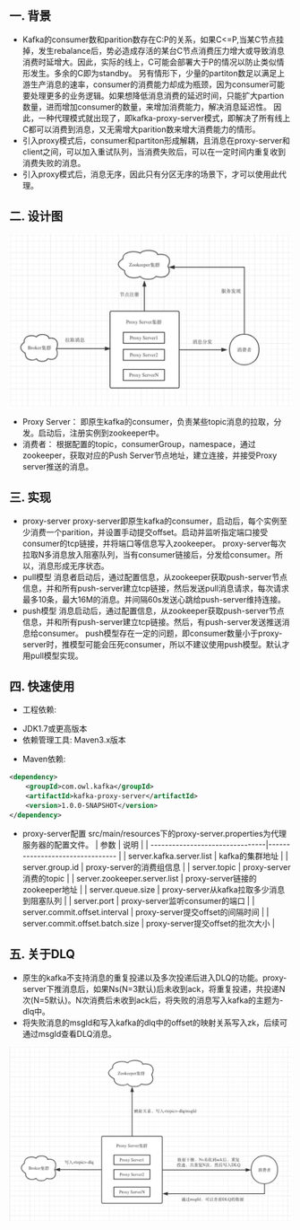 ## 一. 背景
- Kafka的consumer数和parition数存在C:P的关系，如果C<=P,当某C节点挂掉，发生rebalance后，势必造成存活的某台C节点消费压力增大或导致消息消费时延增大。因此，实际的线上，C可能会部署大于P的情况以防止类似情形发生。多余的C即为standby。
另有情形下，少量的partiton数足以满足上游生产消息的速率，consumer的消费能力却成为瓶颈，因为consumer可能要处理更多的业务逻辑。如果想降低消息消费的延迟时间，只能扩大partion数量，进而增加consumer的数量，来增加消费能力，解决消息延迟性。
因此，一种代理模式就出现了，即kafka-proxy-server模式，即解决了所有线上C都可以消费到消息，又无需增大parition数来增大消费能力的情形。
- 引入proxy模式后，consumer和partiton形成解耦，且消息在proxy-server和client之间，可以加入重试队列，当消费失败后，可以在一定时间内重复收到消费失败的消息。
- 引入proxy模式后，消息无序，因此只有分区无序的场景下，才可以使用此代理。

## 二. 设计图

<img src="docs/static_files/proxy-server.jpeg"/>

- Proxy Server： 即原生kafka的consumer，负责某些topic消息的拉取，分发。启动后，注册实例到zookeeper中。
- 消费者： 根据配置的topic，consumerGroup，namespace，通过zookeeper，获取对应的Push Server节点地址，建立连接，并接受Proxy server推送的消息。

## 三. 实现
- proxy-server proxy-server即原生kafka的consumer，启动后，每个实例至少消费一个parition，并设置手动提交offset。启动并监听指定端口接受consumer的tcp链接，并将端口等信息写入zookeeper。
  proxy-server每次拉取N多消息放入阻塞队列，当有consumer链接后，分发给consumer。所以，消息形成无序状态。
- pull模型 消息者启动后，通过配置信息，从zookeeper获取push-server节点信息，并和所有push-server建立tcp链接，然后发送pull消息请求，每次请求最多10条，最大16M的消息。并间隔60s发送心跳给push-server维持连接。
- push模型 消息启动后，通过配置信息，从zookeeper获取push-server节点信息，并和所有push-server建立tcp链接。然后，有push-server发送推送消息给consumer。
  push模型存在一定的问题，即consumer数量小于proxy-server时，推模型可能会压死consumer，所以不建议使用push模型。默认才用pull模型实现。

## 四. 快速使用

- 工程依赖:
+ JDK1.7或更高版本
+ 依赖管理工具: Maven3.x版本
- Maven依赖:
```xml
<dependency>
    <groupId>com.owl.kafka</groupId>
    <artifactId>kafka-proxy-server</artifactId>
    <version>1.0.0-SNAPSHOT</version>
</dependency>
```

- proxy-server配置
src/main/resources下的proxy-server.properties为代理服务器的配置文件。
| 参数                             | 说明                                   |
| --------------------------------|--------------------------------        |
| server.kafka.server.list        | kafka的集群地址                          |
| server.group.id                 | proxy-server的消费组信息                 |
| server.topic                    | proxy-server消费的topic                 |
| server.zookeeper.server.list    | proxy-server链接的zookeeper地址         |
| server.queue.size               | proxy-server从kafka拉取多少消息到阻塞队列 |
| server.port                     | proxy-server监听consumer的端口          |
| server.commit.offset.interval   | proxy-server提交offset的间隔时间         |
| server.commit.offset.batch.size | proxy-server提交offset的批次大小         |
## 五. 关于DLQ

- 原生的kafka不支持消息的重复投递以及多次投递后进入DLQ的功能。proxy-server下推消息后，如果Ns(N=3默认)后未收到ack，将重复投递，共投递N次(N=5默认)。N次消费后未收到ack后，将失败的消息写入kafka的主题为<topic>-dlq中。
- 将失败消息的msgId和写入kafka的dlq中的offset的映射关系写入zk，后续可通过msgId查看DLQ消息。
<img src="docs/static_files/DLQ.jpg"/>


